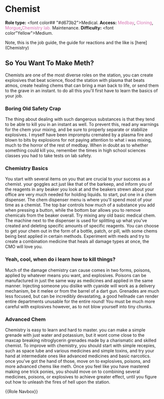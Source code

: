 # Chemist
**Role type:** <font color## "#d673b2">Medical</font>. **Access:** <font color="#d673b2">Medbay</font>, <font color="#d673b2">Cloning</font>, <font color="#d673b2">Morgue</font>,<font color="#d673b2">Chemistry lab.</font> Maintenance. **Difficulty:** <font color"Yellow">Medium</font>.


Note, this is the job guide, the guide for reactions and the like is \[here](Chemistry)



## So You Want To Make Meth?

Chemists are one of the most diverse roles on the station, you can create explosives that beat science, flood the station with plasma that beats atmos, create healing chems that can bring a man back to life, or send them to the grave in an instant. to do all this you'll first have to learn the basics of your job.


### Boring Old Safety Crap

The thing about dealing with such dangerous substances is that they tend to be able to kill you in an instant as well. To prevent this, read any warnings for the chem your mixing, and be sure to properly separate or stabilize explosives. I myself have been impromptu cremated by a plasma fire and blown to bits by explosions for not paying attention to what i was mixing, much to the horror of the rest of medbay. When in doubt as to whether something could kill you, remember the times in high school sciences classes you had to take tests on lab safety.


### Chemistry Basics

You start with several items on you that are crucial to your success as a chemist. your goggles act just like that of the barkeep, and inform you of the reagents in any beaker you look at and the beakers strewn about your office are very much needed for holding liquids. to start, put one in a chem dispenser. The chem dispenser menu is where you'll spend most of your time as a chemist. The top bar controls how much of a substance you add when pressing a button, while the bottom bar allows you to remove chemicals from the beaker overall. Try mixing any old basic medical chem. The machine next to the dispenser is used for splitting up what you've created and deleting specific amounts of specific reagents. You can choose to get your chem out in the form of a bottle, patch, or pill, with some chems being best applied in certain methods. Experiment with meds and try to create a combination medicine that heals all damage types at once, the CMO will love you.





### Yeah, cool, when do i learn how to kill things?

Much of the damage chemistry can cause comes in two forms, poisons, applied by whatever means you want, and explosives. Poisons can be manufactured in just the same way as medicines and applied in the same manner. Injecting someone you dislike with cyanide will work as a delivery mechanism, be it melee or from the barrel of a dart gun. Grenades are much less focused, but can be incredibly devastating, a good hellnade can render entire departments unusable for the entire round! You must be much more careful with explosives however, as to not blow yourself into tiny chunks.



### Advanced Chem

Chemistry is easy to learn and hard to master. you can make a simple grenade with just water and potassium, but it wont come close to the maxcap breaking nitroglycerin grenades made by a charismatic and skilled chemist. To improve with chemistry, you should start with simple recepies, such as space lube and various medicines and simple toxins, and try your hand at intermediate ones like advanced medicines and basic narcotics. once you've got the hand of those, move on to explosives, poisons, and more advanced chems like meth. Once you feel like you have mastered making one trick ponies, you should move on to combining several medicines, poisons, or explosives to achieve greater effect, until you figure out how to unleash the fires of hell upon the station.

{{Role Navbox}}